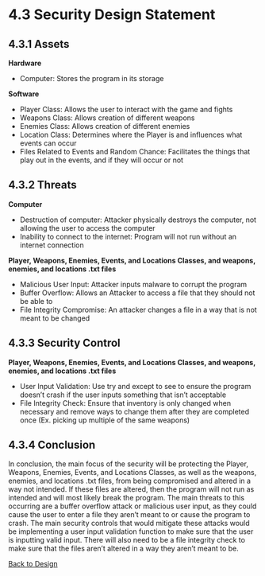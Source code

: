 # 4.3 Security Design Statement 

## 4.3.1 Assets 

**Hardware**

- Computer: Stores the program in its storage

**Software** 

- Player Class: Allows the user to interact with the game and fights 
- Weapons Class: Allows creation of different weapons 
- Enemies Class: Allows creation of different enemies  
- Location Class: Determines where the Player is and influences what events can occur 
- Files Related to Events and Random Chance: Facilitates the things that play out in the events, and if they will occur or not 

## 4.3.2 Threats 

**Computer** 

- Destruction of computer: Attacker physically destroys the computer, not allowing the user to access the computer 
- Inability to connect to the internet: Program will not run without an internet connection 

**Player, Weapons, Enemies, Events, and Locations Classes, and weapons, enemies, and locations .txt files**  

- Malicious User Input: Attacker inputs malware to corrupt the program 
- Buffer Overflow: Allows an Attacker to access a file that they should not be able to 
- File Integrity Compromise: An attacker changes a file in a way that is not meant to be changed 

## 4.3.3 Security Control 

**Player, Weapons, Enemies, Events, and Locations Classes, and weapons, enemies, and locations .txt files** 

- User Input Validation: Use try and except to see to ensure the program doesn’t crash if the user inputs something that isn’t acceptable
- File Integrity Check: Ensure that inventory is only changed when necessary and remove ways to change them after they are completed once (Ex. picking up multiple of the same weapons)

## 4.3.4 Conclusion 

In conclusion, the main focus of the security will be protecting the Player, Weapons, Enemies, Events, and Locations Classes, as well as the weapons, enemies, and locations .txt files, from being compromised and altered in a way not intended. If these files are altered, then the program will not run as intended and will most likely break the program. The main threats to this occurring are a buffer overflow attack or malicious user input, as they could cause the user to enter a file they aren’t meant to or cause the program to crash. The main security controls that would mitigate these attacks would be implementing a user input validation function to make sure that the user is inputting valid input. There will also need to be a file integrity check to make sure that the files aren’t altered in a way they aren’t meant to be.

[Back to Design](https://github.com/SirRexOfRider/CYBR404-UNK-Oregon-Trail/blob/main/Project/Design/Design.md)
